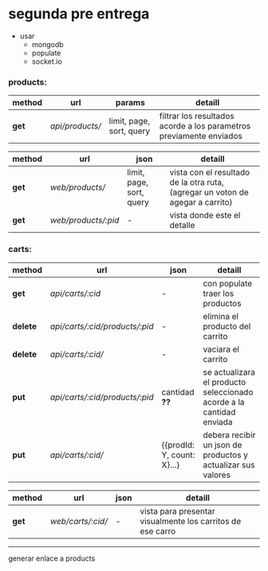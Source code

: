 # segunda pre entrega
- usar
  - mongodb 
  - populate
  - socket.io

### products:
|method|url|params|detaill|
|-|-|-|-|
|**get**|*api/products/*|limit, page, sort, query|filtrar los resultados acorde a los parametros previamente enviados|

|method|url|json|detaill|
|-|-|-|-|
|**get**|*web/products/*|limit, page, sort, query|vista con el resultado de la otra ruta, (agregar un voton de agegar a carrito)|
|**get**|*web/products/:pid*|-|vista donde este el detalle|

### carts:
|method|url|json|detaill|
|-|-|-|-|
|**get**|*api/carts/:cid*|-|con populate traer los productos|
|**delete**|*api/carts/:cid/products/:pid*|-|elimina el producto del carrito|
|**delete**|*api/carts/:cid/*|-|vaciara el carrito|
|**put**|*api/carts/:cid/products/:pid*|cantidad **??**|se actualizara el producto seleccionado acorde a la cantidad enviada|
|**put**|*api/carts/:cid/*|{{prodId: Y, count: X}...}|debera recibir un json de productos y actualizar sus valores|

|method|url|json|detaill|
|-|-|-|-|
|**get**|*web/carts/:cid/*|-|vista para presentar visualmente los carritos de ese carro|


---

generar enlace a products